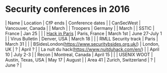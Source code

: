 # Security conferences in 2016

| Name | Location | CfP ends |  Conference dates |
| CanSecWest | Vancouver, Canada | | March |
| Troopers | Germany | | March |
| SSTIC | France | Jan 25 | |
| [Hack in Paris](https://hackinparis.com/) | Paris, France | March 1st | June 27-July 1 |
| Virus Bulletin | Denver, USA | March 18 | |
| RMLL Security track | Paris | March 31 | |
| BSidesLondon(https://www.securitybsides.org.uk/) | London, UK | ? | April ? |
| La nuit du hack(https://www.nuitduhack.com/en/) | | April 10 | July 2-3 |
| Recon | Montreal, Canada | April 15 | |
| USENIX WOOT | Austin, Texas, USA | May 17 | August |
| Area 41 | Zurich, Switzerland | ? | June ? |
